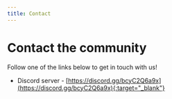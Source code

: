 ```yaml
---
title: Contact
---
```


# Contact the community

Follow one of the links below to get in touch with us!

* Discord server - [https://discord.gg/bcyC2Q6a9x](https://discord.gg/bcyC2Q6a9x){:target="_blank"}